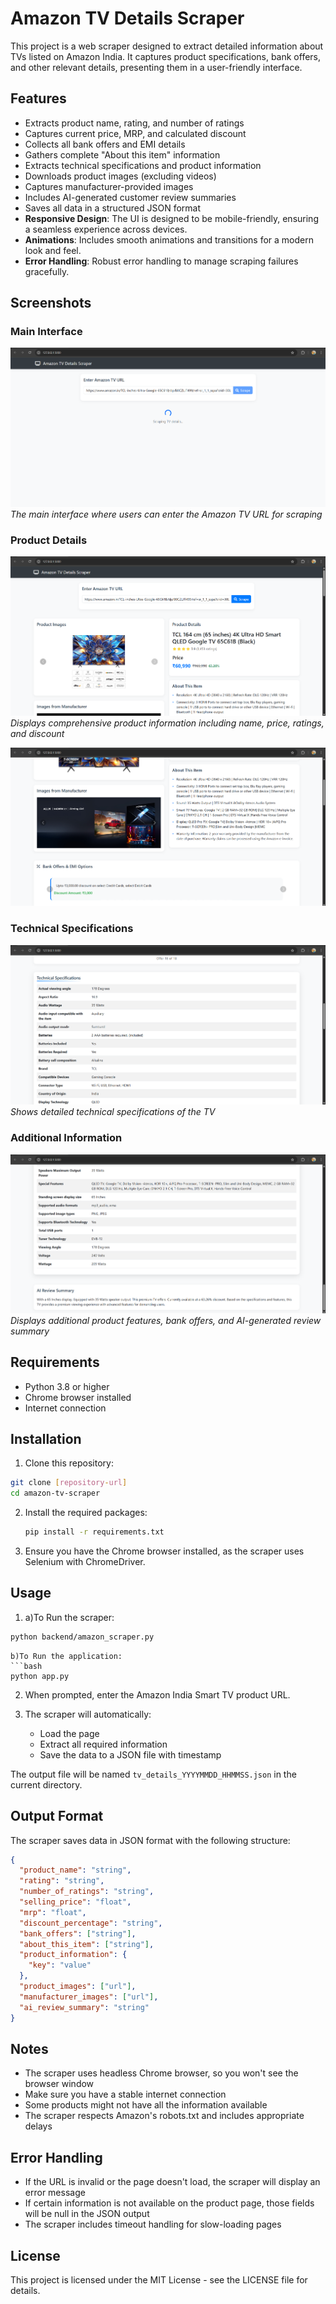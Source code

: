# Amazon TV Details Scraper

This project is a web scraper designed to extract detailed information about TVs listed on Amazon India. It captures product specifications, bank offers, and other relevant details, presenting them in a user-friendly interface.

## Features

- Extracts product name, rating, and number of ratings
- Captures current price, MRP, and calculated discount
- Collects all bank offers and EMI details
- Gathers complete "About this item" information
- Extracts technical specifications and product information
- Downloads product images (excluding videos)
- Captures manufacturer-provided images
- Includes AI-generated customer review summaries
- Saves all data in a structured JSON format
- **Responsive Design**: The UI is designed to be mobile-friendly, ensuring a seamless experience across devices.
- **Animations**: Includes smooth animations and transitions for a modern look and feel.
- **Error Handling**: Robust error handling to manage scraping failures gracefully.

## Screenshots

### Main Interface

![Main Interface](screenshots/main_interface.png)
_The main interface where users can enter the Amazon TV URL for scraping_

### Product Details

![Product Details](screenshots/product_details.png)
_Displays comprehensive product information including name, price, ratings, and discount_

![More Info](screenshots/more_info.png)

### Technical Specifications

![Technical Specifications](screenshots/technical_specs.png)
_Shows detailed technical specifications of the TV_

### Additional Information

![Additional Information](screenshots/additional_info.png)
_Displays additional product features, bank offers, and AI-generated review summary_

## Requirements

- Python 3.8 or higher
- Chrome browser installed
- Internet connection

## Installation

1. Clone this repository:

```bash
git clone [repository-url]
cd amazon-tv-scraper
```

2. Install the required packages:

   ```bash
   pip install -r requirements.txt
   ```

3. Ensure you have the Chrome browser installed, as the scraper uses Selenium with ChromeDriver.

## Usage

1.  a)To Run the scraper:

```bash
python backend/amazon_scraper.py
```

    b)To Run the application:
    ```bash
    python app.py

2. When prompted, enter the Amazon India Smart TV product URL.

3. The scraper will automatically:
   - Load the page
   - Extract all required information
   - Save the data to a JSON file with timestamp

The output file will be named `tv_details_YYYYMMDD_HHMMSS.json` in the current directory.

## Output Format

The scraper saves data in JSON format with the following structure:

```json
{
  "product_name": "string",
  "rating": "string",
  "number_of_ratings": "string",
  "selling_price": "float",
  "mrp": "float",
  "discount_percentage": "string",
  "bank_offers": ["string"],
  "about_this_item": ["string"],
  "product_information": {
    "key": "value"
  },
  "product_images": ["url"],
  "manufacturer_images": ["url"],
  "ai_review_summary": "string"
}
```

## Notes

- The scraper uses headless Chrome browser, so you won't see the browser window
- Make sure you have a stable internet connection
- Some products might not have all the information available
- The scraper respects Amazon's robots.txt and includes appropriate delays

## Error Handling

- If the URL is invalid or the page doesn't load, the scraper will display an error message
- If certain information is not available on the product page, those fields will be null in the JSON output
- The scraper includes timeout handling for slow-loading pages

## License

This project is licensed under the MIT License - see the LICENSE file for details.
